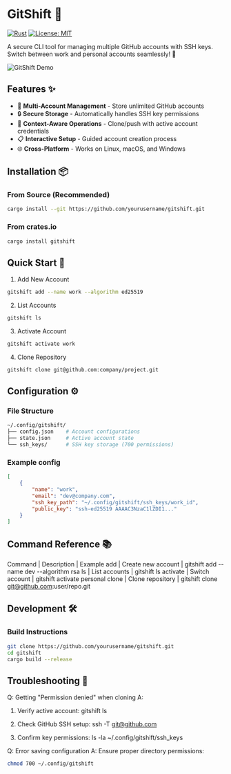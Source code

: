 # GitShift 🔀

[![Rust](https://img.shields.io/badge/Rust-1.65%2B-orange?logo=rust)](https://www.rust-lang.org/)
[![License: MIT](https://img.shields.io/badge/License-MIT-blue.svg)](https://opensource.org/licenses/MIT)

A secure CLI tool for managing multiple GitHub accounts with SSH keys. Switch between work and personal accounts seamlessly! 🔐

![GitShift Demo](https://via.placeholder.com/800x400.png?text=GitShift+Terminal+Demo)

## Features ✨

- 🧩 **Multi-Account Management** - Store unlimited GitHub accounts
- 🔒 **Secure Storage** - Automatically handles SSH key permissions
- 🚀 **Context-Aware Operations** - Clone/push with active account credentials
- 📋 **Interactive Setup** - Guided account creation process
- 🌐 **Cross-Platform** - Works on Linux, macOS, and Windows

## Installation 📦

### From Source (Recommended)
```bash
cargo install --git https://github.com/yourusername/gitshift.git
```

### From crates.io
```bash
cargo install gitshift
```

## Quick Start 🚀
1. Add New Account
```bash
gitshift add --name work --algorithm ed25519
```

2. List Accounts
```bash
gitshift ls
```

3. Activate Account

```bash
gitshift activate work
```

4. Clone Repository
```bash
gitshift clone git@github.com:company/project.git
```
## Configuration ⚙️
### File Structure
```bash
~/.config/gitshift/
├── config.json    # Account configurations
├── state.json     # Active account state
└── ssh_keys/      # SSH key storage (700 permissions)
```
### Example config
```json
[
    {
        "name": "work",
        "email": "dev@company.com",
        "ssh_key_path": "~/.config/gitshift/ssh_keys/work_id",
        "public_key": "ssh-ed25519 AAAAC3NzaC1lZDI1..."
    }
]
```

## Command Reference 📚

Command	 |    Description	        |     Example
add	     |    Create new account	|    gitshift add --name dev --algorithm rsa
ls	     |    List accounts	        |    gitshift ls
activate |	  Switch account	    |    gitshift activate personal
clone	 |    Clone repository	    |    gitshift clone git@github.com:user/repo.git

## Development 🛠️
### Build Instructions
```bash
git clone https://github.com/yourusername/gitshift.git
cd gitshift
cargo build --release
```

## Troubleshooting 🐞
Q: Getting "Permission denied" when cloning
A: 
1. Verify active account: gitshift ls

2. Check GitHub SSH setup: ssh -T git@github.com

3. Confirm key permissions: ls -la ~/.config/gitshift/ssh_keys

Q: Error saving configuration
A: Ensure proper directory permissions:
```bash
chmod 700 ~/.config/gitshift
```